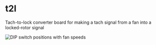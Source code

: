 # t2l
Tach-to-lock converter board for making a tach signal from a fan into a locked-rotor signal

![DIP switch positions with fan speeds](https://github.com/BhSimon/t2l/assets/7036461/79d2c53c-2e86-40e1-ba27-c33b7e4608ae)


